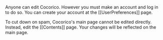 Anyone can edit Cocorico.  However you must make an account and log in to do so.  You can create your account at the [[UserPreferences]] page.

To cut down on spam, Cocorico's main page cannot be edited directly.  Instead, edit the [[Contents]] page.  Your changes will be reflected on the main page.
